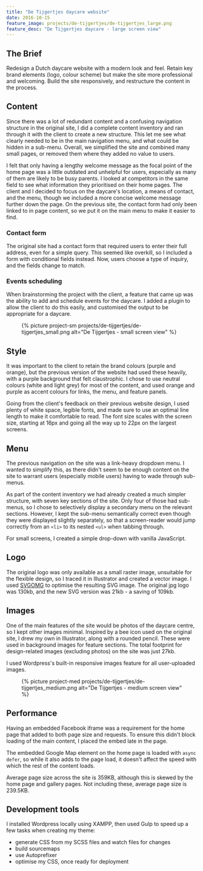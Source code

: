 ```yaml
---
title: "De Tijgertjes daycare website"
date: 2016-10-15
feature_image: projects/de-tijgertjes/de-tijgertjes_large.png
feature_desc: "De Tijgertjes daycare - large screen view"
---
```

## The Brief
Redesign a Dutch daycare website with a modern look and feel. Retain key brand elements (logo, colour scheme) but make the site more professional and welcoming. Build the site responsively, and restructure the content in the process.

## Content
Since there was a lot of redundant content and a confusing navigation structure in the original site, I did a complete content inventory and ran through it with the client to create a new structure. This let me see what clearly needed to be in the main navigation menu, and what could be hidden in a sub-menu. Overall, we simplified the site and combined many small pages, or removed them where they added no value to users.

I felt that only having a lengthy welcome message as the focal point of the home page was a little outdated and unhelpful for users, especially as many of them are likely to be busy parents. I looked at competitors in the same field to see what information they prioritised on their home pages. The client and I decided to focus on the daycare's location, a means of contact, and the menu, though we included a more concise welcome message further down the page. On the previous site, the contact form had only been linked to in page content, so we put it on the main menu to make it easier to find.

### Contact form

The original site had a contact form that required users to enter their full address, even for a simple query. This seemed like overkill, so I included a form with conditional fields instead. Now, users choose a type of inquiry, and the fields change to match.

### Events scheduling

When brainstorming the project with the client, a feature that came up was the ability to add and schedule events for the daycare. I added a plugin to allow the client to do this easily, and customised the output to be appropriate for a daycare.

<figure class="project__img project__img--sm">
  {% picture project-sm projects/de-tijgertjes/de-tijgertjes_small.png alt="De Tijgertjes - small screen view" %}
</figure>

## Style
It was important to the client to retain the brand colours (purple and orange), but the previous version of the website had used these heavily, with a purple background that felt claustrophic. I chose to use neutral colours (white and light grey) for most of the content, and used orange and purple as accent colours for links, the menu, and feature panels.

Going from the client's feedback on their previous website design, I used plenty of white space, legible fonts, and made sure to use an optimal line length to make it comfortable to read. The font size scales with the screen size, starting at 16px and going all the way up to 22px on the largest screens.

## Menu
The previous navigation on the site was a link-heavy dropdown menu. I wanted to simplify this, as there didn't seem to be enough content on the site to warrant users (especially mobile users) having to wade through sub-menus.

As part of the content inventory we had already created a much simpler structure, with seven key sections of the site. Only four of those had sub-menus, so I chose to selectively display a secondary menu on the relevant sections. However, I kept the sub-menu semantically correct even though they were displayed slightly separately, so that a screen-reader would jump correctly from an `<li>` to its nested `<ul>` when tabbing through.

For small screens, I created a simple drop-down with vanilla JavaScript.

## Logo
The original logo was only available as a small raster image, unsuitable for the flexible design, so I traced it in Illustrator and created a vector image. I used [SVGOMG](https://jakearchibald.github.io/svgomg/) to optimise the resulting SVG image. The original jpg logo was 130kb, and the new SVG version was 21kb - a saving of 109kb.

## Images
One of the main features of the site would be photos of the daycare centre, so I kept other images minimal. Inspired by a bee icon used on the original site, I drew my own in Illustrator, along with a rounded pencil. These were used in background images for feature sections. The total footprint for design-related images (excluding photos) on the site was just 27kb.

I used Wordpress's built-in responsive images feature for all user-uploaded images.

<figure class="project__img project__img--med">
  {% picture project-med projects/de-tijgertjes/de-tijgertjes_medium.png alt="De Tijgertjes - medium screen view" %}
</figure>

## Performance
Having an embedded Facebook iframe was a requirement for the home page that added to both page size and requests. To ensure this didn't block loading of the main content, I placed the embed late in the page.

The embedded Google Map element on the home page is loaded with `async defer`, so while it also adds to the page load, it doesn't affect the speed with which the rest of the content loads.

Average page size across the site is 359KB, although this is skewed by the home page and gallery pages. Not including these, average page size is 239.5KB.


## Development tools
I installed Wordpress locally using XAMPP, then used Gulp to speed up a few tasks when creating my theme:

- generate CSS from my SCSS files and watch files for changes
- build sourcemaps
- use Autoprefixer
- optimise my CSS, once ready for deployment

##
